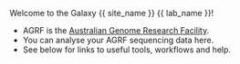 Welcome to the Galaxy {{ site_name }} {{ lab_name }}!

* AGRF is the [Australian Genome Research Facility](https://www.agrf.org.au/).
* You can analyse your AGRF sequencing data here. 
* See below for links to useful tools, workflows and help. 
